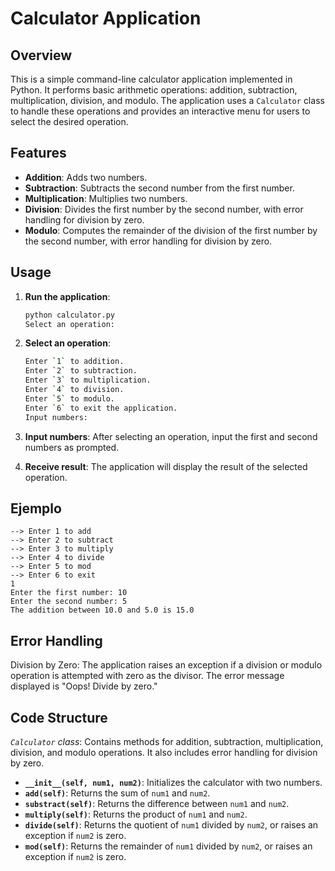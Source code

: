 # Calculator Application

## Overview

This is a simple command-line calculator application implemented in Python. It performs basic arithmetic operations: addition, subtraction, multiplication, division, and modulo. The application uses a `Calculator` class to handle these operations and provides an interactive menu for users to select the desired operation.

## Features

- **Addition**: Adds two numbers.
- **Subtraction**: Subtracts the second number from the first number.
- **Multiplication**: Multiplies two numbers.
- **Division**: Divides the first number by the second number, with error handling for division by zero.
- **Modulo**: Computes the remainder of the division of the first number by the second number, with error handling for division by zero.

## Usage

1. **Run the application**:
   ```bash
   python calculator.py
   Select an operation:

2. **Select an operation**:
    ```bash
    Enter `1` to addition.
    Enter `2` to subtraction.
    Enter `3` to multiplication.
    Enter `4` to division.
    Enter `5` to modulo.
    Enter `6` to exit the application.
    Input numbers:

3. **Input numbers**:
After selecting an operation, input the first and second numbers as prompted.

4. **Receive result**:
The application will display the result of the selected operation.

## Ejemplo
    --> Enter 1 to add 
    --> Enter 2 to subtract 
    --> Enter 3 to multiply 
    --> Enter 4 to divide 
    --> Enter 5 to mod 
    --> Enter 6 to exit 
    1
    Enter the first number: 10
    Enter the second number: 5
    The addition between 10.0 and 5.0 is 15.0

## Error Handling

Division by Zero: The application raises an exception if a division or modulo operation is attempted with zero as the divisor. The error message displayed is "Oops! Divide by zero."

## Code Structure
*`Calculator` class*: Contains methods for addition, subtraction, multiplication, division, and modulo operations. It also includes error handling for division by zero.

- **`__init__(self, num1, num2)`**: Initializes the calculator with two numbers.
- **`add(self)`**: Returns the sum of `num1` and `num2`.
- **`substract(self)`**: Returns the difference between `num1` and `num2`.
- **`multiply(self)`**: Returns the product of `num1` and `num2`.
- **`divide(self)`**: Returns the quotient of `num1` divided by `num2`, or raises an exception if `num2` is zero.
- **`mod(self)`**: Returns the remainder of `num1` divided by `num2`, or raises an exception if `num2` is zero.